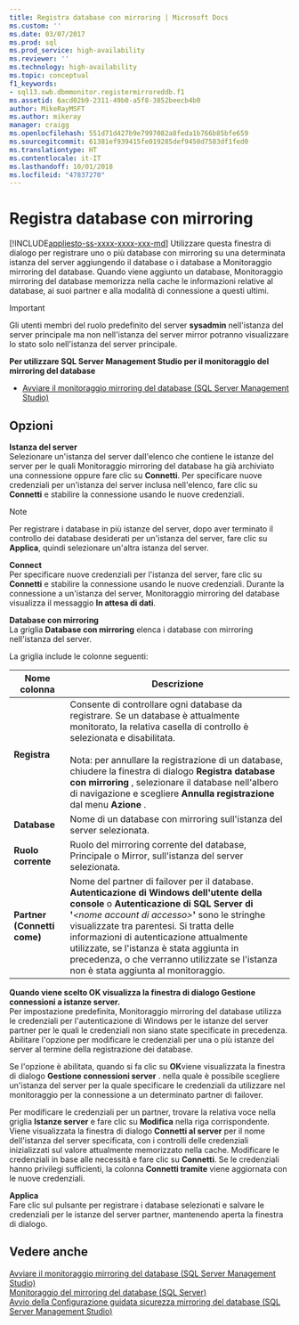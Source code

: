 ```yaml
---
title: Registra database con mirroring | Microsoft Docs
ms.custom: ''
ms.date: 03/07/2017
ms.prod: sql
ms.prod_service: high-availability
ms.reviewer: ''
ms.technology: high-availability
ms.topic: conceptual
f1_keywords:
- sql13.swb.dbmmonitor.registermirroreddb.f1
ms.assetid: 6acd02b9-2311-49b0-a5f8-3852beecb4b0
author: MikeRayMSFT
ms.author: mikeray
manager: craigg
ms.openlocfilehash: 551d71d427b9e7997082a8feda1b766b85bfe659
ms.sourcegitcommit: 61381ef939415fe019285def9450d7583df1fed0
ms.translationtype: HT
ms.contentlocale: it-IT
ms.lasthandoff: 10/01/2018
ms.locfileid: "47837270"
---
```

# <a name="register-mirrored-database"></a>Registra database con mirroring
[!INCLUDE[appliesto-ss-xxxx-xxxx-xxx-md](../../includes/appliesto-ss-xxxx-xxxx-xxx-md.md)]
  Utilizzare questa finestra di dialogo per registrare uno o più database con mirroring su una determinata istanza del server aggiungendo il database o i database a Monitoraggio mirroring del database. Quando viene aggiunto un database, Monitoraggio mirroring del database memorizza nella cache le informazioni relative al database, ai suoi partner e alla modalità di connessione a questi ultimi.  
  
> [!IMPORTANT]  
>  Gli utenti membri del ruolo predefinito del server **sysadmin** nell'istanza del server principale ma non nell'istanza del server mirror potranno visualizzare lo stato solo nell'istanza del server principale.  
  
 **Per utilizzare SQL Server Management Studio per il monitoraggio del mirroring del database**  
  
-   [Avviare il monitoraggio mirroring del database &#40;SQL Server Management Studio&#41;](../../database-engine/database-mirroring/start-database-mirroring-monitor-sql-server-management-studio.md)  
  
## <a name="options"></a>Opzioni  
 **Istanza del server**  
 Selezionare un'istanza del server dall'elenco che contiene le istanze del server per le quali Monitoraggio mirroring del database ha già archiviato una connessione oppure fare clic su **Connetti**. Per specificare nuove credenziali per un'istanza del server inclusa nell'elenco, fare clic su **Connetti** e stabilire la connessione usando le nuove credenziali.  
  
> [!NOTE]  
>  Per registrare i database in più istanze del server, dopo aver terminato il controllo dei database desiderati per un'istanza del server, fare clic su **Applica**, quindi selezionare un'altra istanza del server.  
  
 **Connect**  
 Per specificare nuove credenziali per l'istanza del server, fare clic su **Connetti** e stabilire la connessione usando le nuove credenziali. Durante la connessione a un'istanza del server, Monitoraggio mirroring del database visualizza il messaggio **In attesa di dati**.  
  
 **Database con mirroring**  
 La griglia **Database con mirroring** elenca i database con mirroring nell'istanza del server.  
  
 La griglia include le colonne seguenti:  
  
|Nome colonna|Descrizione|  
|-----------------|-----------------|  
|**Registra**|Consente di controllare ogni database da registrare. Se un database è attualmente monitorato, la relativa casella di controllo è selezionata e disabilitata.<br /><br /> Nota: per annullare la registrazione di un database, chiudere la finestra di dialogo **Registra database con mirroring** , selezionare il database nell'albero di navigazione e scegliere **Annulla registrazione** dal menu **Azione** .|  
|**Database**|Nome di un database con mirroring sull'istanza del server selezionata.|  
|**Ruolo corrente**|Ruolo del mirroring corrente del database, Principale o Mirror, sull'istanza del server selezionata.|  
|**Partner (Connetti come)**|Nome del partner di failover per il database. **Autenticazione di Windows dell'utente della console** o **Autenticazione di SQL Server di '***\<nome account di accesso>***'** sono le stringhe visualizzate tra parentesi. Si tratta delle informazioni di autenticazione attualmente utilizzate, se l'istanza è stata aggiunta in precedenza, o che verranno utilizzate se l'istanza non è stata aggiunta al monitoraggio.|  
  
 **Quando viene scelto OK visualizza la finestra di dialogo Gestione connessioni a istanze server.**  
 Per impostazione predefinita, Monitoraggio mirroring del database utilizza le credenziali per l'autenticazione di Windows per le istanze del server partner per le quali le credenziali non siano state specificate in precedenza. Abilitare l'opzione per modificare le credenziali per una o più istanze del server al termine della registrazione dei database.  
  
 Se l'opzione è abilitata, quando si fa clic su **OK**viene visualizzata la finestra di dialogo **Gestione connessioni server** . nella quale è possibile scegliere un'istanza del server per la quale specificare le credenziali da utilizzare nel monitoraggio per la connessione a un determinato partner di failover.  
  
 Per modificare le credenziali per un partner, trovare la relativa voce nella griglia **Istanze server** e fare clic su **Modifica** nella riga corrispondente. Viene visualizzata la finestra di dialogo **Connetti al server** per il nome dell'istanza del server specificata, con i controlli delle credenziali inizializzati sul valore attualmente memorizzato nella cache. Modificare le credenziali in base alle necessità e fare clic su **Connetti**. Se le credenziali hanno privilegi sufficienti, la colonna **Connetti tramite** viene aggiornata con le nuove credenziali.  
  
 **Applica**  
 Fare clic sul pulsante per registrare i database selezionati e salvare le credenziali per le istanze del server partner, mantenendo aperta la finestra di dialogo.  
  
## <a name="see-also"></a>Vedere anche  
 [Avviare il monitoraggio mirroring del database &#40;SQL Server Management Studio&#41;](../../database-engine/database-mirroring/start-database-mirroring-monitor-sql-server-management-studio.md)   
 [Monitoraggio del mirroring del database &#40;SQL Server&#41;](../../database-engine/database-mirroring/monitoring-database-mirroring-sql-server.md)   
 [Avvio della Configurazione guidata sicurezza mirroring del database &#40;SQL Server Management Studio&#41;](../../database-engine/database-mirroring/start-the-configuring-database-mirroring-security-wizard.md)  
  
  
